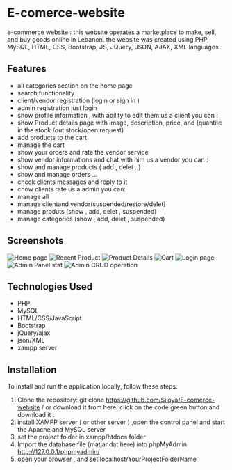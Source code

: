 # E-comerce-website
 e-commerce website :  this website operates a marketplace to make, sell, and buy goods online in Lebanon. the website was created using PHP, MySQL, HTML, CSS, Bootstrap, JS, JQuery, JSON, AJAX, XML languages.

## Features
- all categories section on the home page
- search functionality
- client/vendor registration (login or sign in )
- admin registration just login
- show profile information , with ability to edit them
 us a client you can :
- show Product details page with image, description, price, and (quantite in the stock /out stock/open request) 
- add products to the cart
- manage the cart
- show your orders and rate the vendor service
- show vendor informations  and chat with him
 us a vendor you can :
- show and manage products ( add , delet ..)
- show and manage orders ...
- check clients messages and reply to it
- chow clients rate
  us a admin you can:
- manage all
- manage clientand vendor(suspended/restore/delet)
- manage produts (show , add, delet , suspended)
- manage categories (show , add, delet , suspended)

## Screenshots

![Home page](./README_images/Screenshot%202023-04-07%20164315.png)
![Recent Product](./README_images/Screenshot%202023-04-07%20164412.png)
![Product Details](./README_images/Screenshot%202023-04-07%20171035.png)
![Cart](./README_images/Screenshot%202023-04-07%20164602.png)
![Login page](./README_images/Screenshot%202023-04-07%20170644.png)
![Admin Panel stat](./README_images/Screenshot%202023-04-07%20164825.png)
![Admin CRUD operation](./README_images/Screenshot%202023-04-07%20164839.png)

## Technologies Used
- PHP
- MySQL
- HTML/CSS/JavaScript
- Bootstrap
- jQuery/ajax
- json/XML
- xampp server

## Installation

To install and run the application locally, follow these steps:

1. Clone the repository: git clone https://github.com/Siloya/E-comerce-website / or download it from here :click on the code green button and download it .
2. install XAMPP server ( or other server ) ,open the control panel and start the Apache and MySQL server
3. set the project folder in xampp/htdocs folder
4. Import the database file (matjar.dat here) into phpMyAdmin http://127.0.0.1/phpmyadmin/
5. open your browser , and set localhost/YourProjectFolderName 
